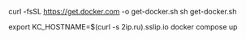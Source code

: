 curl -fsSL https://get.docker.com -o get-docker.sh
sh get-docker.sh

export KC_HOSTNAME=$(curl -s 2ip.ru).sslip.io
docker compose up

